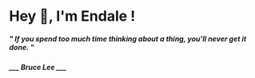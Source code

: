<h1 title="head"> Hey 👋, I'm Endale !</h1>

**<h5><i>" If you spend too much time thinking about a thing, you'll never get it done. "</i></h5>**

*<b>___ Bruce Lee ___</b>*
